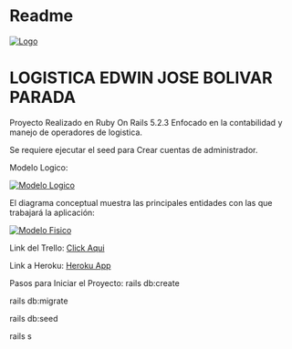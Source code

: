 # Readme


[![Logo](http://i.epvpimg.com/ksihcab.png "Logo")](http://i.epvpimg.com/ksihcab.png "Logo")
# LOGISTICA EDWIN JOSE BOLIVAR PARADA



Proyecto Realizado en Ruby On Rails 5.2.3
Enfocado en la contabilidad y manejo de operadores de logistica.

Se requiere ejecutar el seed para Crear cuentas de administrador.


Modelo Logico: 

[![Modelo Logico](http://i.epvpimg.com/SCl8fab.png "Modelo Logico")](http://i.epvpimg.com/SCl8fab.png "Modelo Logico")

El diagrama conceptual muestra las principales entidades con las que trabajará la aplicación:

[![Modelo Fisico](http://i.epvpimg.com/p2Uhbab.png "Modelo Fisico")](http://i.epvpimg.com/p2Uhbab.png "Modelo Fisico")


Link del Trello: [Click Aqui](https://trello.com/b/iFmg2r77/proyecto-logistica "Click Aqui")

Link a Heroku: [Heroku App](https://calm-brook-16139.herokuapp.com/ "Heroku App")

Pasos para Iniciar el Proyecto:
rails db:create

rails db:migrate

rails db:seed

rails s
